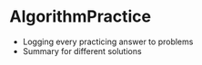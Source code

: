# AlgorithmPractice

- Logging every practicing answer to problems
- Summary for different solutions
